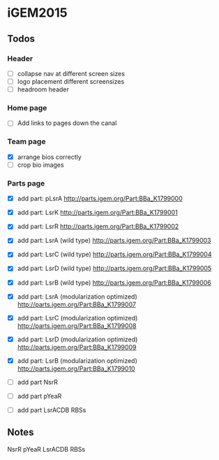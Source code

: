 # iGEM2015

## Todos

### Header

- [ ] collapse nav at different screen sizes
- [ ] logo placement different screensizes 
- [ ] headroom header 

### Home page

- [ ] Add links to pages down the canal

### Team page

- [x] arrange bios correctly
- [ ] crop bio images 

### Parts page

- [x] add part: pLsrA http://parts.igem.org/Part:BBa_K1799000
- [x] add part: LsrK http://parts.igem.org/Part:BBa_K1799001
- [x] add part: LsrR http://parts.igem.org/Part:BBa_K1799002
- [x] add part: LsrA (wild type) http://parts.igem.org/Part:BBa_K1799003
- [x] add part: LsrC (wild type) http://parts.igem.org/Part:BBa_K1799004
- [x] add part: LsrD (wild type) http://parts.igem.org/Part:BBa_K1799005
- [x] add part: LsrB (wild type) http://parts.igem.org/Part:BBa_K1799006
- [x] add part: LsrA (modularization optimized) http://parts.igem.org/Part:BBa_K1799007
- [x] add part: LsrC (modularization optimized) http://parts.igem.org/Part:BBa_K1799008
- [x] add part: LsrD (modularization optimized) http://parts.igem.org/Part:BBa_K1799009
- [x] add part: LsrB (modularization optimized) http://parts.igem.org/Part:BBa_K1799010

- [ ] add part NsrR
- [ ] add part pYeaR
- [ ] add part LsrACDB RBSs



## Notes

NsrR
pYeaR
LsrACDB RBSs

